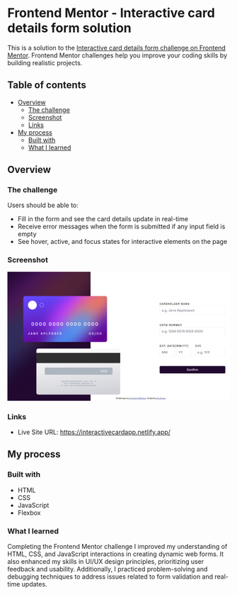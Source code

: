 # Frontend Mentor - Interactive card details form solution

This is a solution to the [Interactive card details form challenge on Frontend Mentor](https://www.frontendmentor.io/challenges/interactive-card-details-form-XpS8cKZDWw). Frontend Mentor challenges help you improve your coding skills by building realistic projects.

## Table of contents

- [Overview](#overview)
  - [The challenge](#the-challenge)
  - [Screenshot](#screenshot)
  - [Links](#links)
- [My process](#my-process)
  - [Built with](#built-with)
  - [What I learned](#what-i-learned)

## Overview

### The challenge

Users should be able to:

- Fill in the form and see the card details update in real-time
- Receive error messages when the form is submitted if any input field is empty
- See hover, active, and focus states for interactive elements on the page

### Screenshot

![](./design/design.png)

### Links

- Live Site URL: https://interactivecardapp.netlify.app/

## My process

### Built with

- HTML
- CSS
- JavaScript
- Flexbox

### What I learned

Completing the Frontend Mentor challenge I improved my understanding of HTML, CSS, and JavaScript interactions in creating dynamic web forms. It also enhanced my skills in UI/UX design principles, prioritizing user feedback and usability. Additionally, I practiced problem-solving and debugging techniques to address issues related to form validation and real-time updates.
